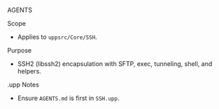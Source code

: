AGENTS

Scope
- Applies to `uppsrc/Core/SSH`.

Purpose
- SSH2 (libssh2) encapsulation with SFTP, exec, tunneling, shell, and helpers.

.upp Notes
- Ensure `AGENTS.md` is first in `SSH.upp`.

